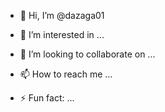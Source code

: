- 👋 Hi, I’m @dazaga01
- 👀 I’m interested in ...

- 💞️ I’m looking to collaborate on ...
- 📫 How to reach me ...

- ⚡ Fun fact: ...

<!---
dazaga01/dazaga01 is a ✨ special ✨ repository because its `README.md` (this file) appears on your GitHub profile.
You can click the Preview link to take a look at your changes.
--->
